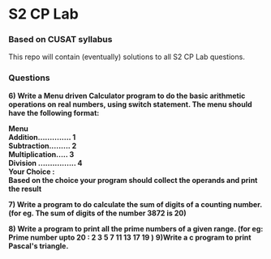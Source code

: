# S2 CP Lab
### Based on CUSAT syllabus 

This repo will contain (eventually) solutions to all S2 CP Lab questions. 

### Questions

**6) Write a Menu driven Calculator program to do the basic arithmetic operations
on real numbers, using switch statement. The menu should have the following
format:**   
  
**Menu  
Addition.............. 1  
Subtraction......... 2  
Multiplication..... 3  
Division ................ 4   
Your Choice :  
Based on the choice your program should collect the operands and print the result**  
    
      
      
**7) Write a program to do calculate the sum of digits of a counting number.  
(for eg. The sum of digits of the number 3872 is 20)**

**8) Write a program to print all the prime numbers of a given range.
(for eg: Prime number upto 20 : 2 3 5 7 11 13 17 19 )**
**9)Write a c program to print Pascal's triangle.**
